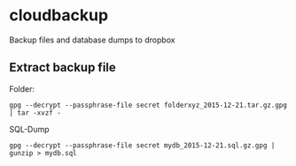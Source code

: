 # cloudbackup
Backup files and database dumps to dropbox


## Extract backup file

Folder:

    gpg --decrypt --passphrase-file secret folderxyz_2015-12-21.tar.gz.gpg | tar -xvzf -

SQL-Dump

	gpg --decrypt --passphrase-file secret mydb_2015-12-21.sql.gz.gpg | gunzip > mydb.sql

